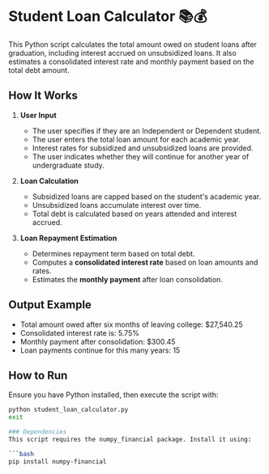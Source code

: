 # Student Loan Calculator 📚💰  

This Python script calculates the total amount owed on student loans after graduation, including interest accrued on unsubsidized loans. It also estimates a consolidated interest rate and monthly payment based on the total debt amount.  

## How It Works  

1. **User Input**  
   - The user specifies if they are an Independent or Dependent student.  
   - The user enters the total loan amount for each academic year.  
   - Interest rates for subsidized and unsubsidized loans are provided.  
   - The user indicates whether they will continue for another year of undergraduate study.  

2. **Loan Calculation**  
   - Subsidized loans are capped based on the student's academic year.  
   - Unsubsidized loans accumulate interest over time.  
   - Total debt is calculated based on years attended and interest accrued.  

3. **Loan Repayment Estimation**  
   - Determines repayment term based on total debt.  
   - Computes a **consolidated interest rate** based on loan amounts and rates.  
   - Estimates the **monthly payment** after loan consolidation.  

## Output Example  

- Total amount owed after six months of leaving college: $27,540.25
- Consolidated interest rate is: 5.75%
- Monthly payment after consolidation: $300.45
- Loan payments continue for this many years: 15

## How to Run  

Ensure you have Python installed, then execute the script with:  

```bash
python student_loan_calculator.py
exit

### Dependencies
This script requires the numpy_financial package. Install it using:

```bash
pip install numpy-financial

